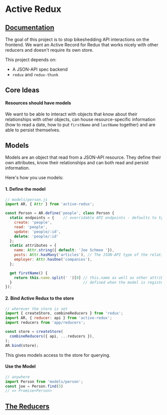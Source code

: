 # Active Redux

## [Documentation](https://coverhound.github.io/active-redux/1.0.0)

The goal of this project is to stop bikeshedding API interactions on the
frontend. We want an Active Record for Redux that works nicely with other
reducers and doesn't require its own store.

This project depends on:
- A JSON-API spec backend
- `redux` and `redux-thunk`

## Core Ideas

#### Resources should have models

We want to be able to interact with objects that know about their relationships
with other objects, can house resource-specific information (how to read a date,
how to put `firstName` and `lastName` together) and are able to persist
themselves.

## Models

Models are an object that read from a JSON-API resource. They define their own
attributes, know their relationships and can both read and persist information.

Here's how you use models:


#### 1. Define the model

```js
// models/person.js
import AR, { Attr } from 'active-redux';

const Person = AR.define('people', class Person {
  static endpoints = {    // overridable API endpoints - defaults to type
    create: 'people',
    read: 'people',
    update: 'people/:id',
    delete: 'people/:id'
  };
  static attributes = {
    name: Attr.string({ default: 'Joe Schmoe '}),
    posts: Attr.hasMany('articles'), // The JSON-API type of the relation
    employer: Attr.hasOne('companies'),
  };

  get firstName() {
    return this.name.split(' ')[0] // this.name as well as other attributes are
  }                                // defined when the model is registered
});
```


#### 2. Bind Active Redux to the store

```js
// wherever the store is set
import { createStore, combineReducers } from 'redux';
import AR, { reducer: api } from 'active-redux';
import reducers from 'app/reducers';

const store = createStore(
  combineReducers({ api, ...reducers }),
);
AR.bind(store);
```

This gives models access to the store for querying.


#### Use the Model

```js
// anywhere
import Person from 'models/person';
const joe = Person.find(5)
// => Promise<Person>
```

## [The Reducers](https://coverhound.github.io/active-redux/1.0.0/module-active-redux_api.html)
